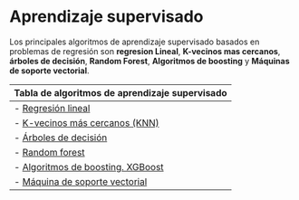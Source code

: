 # Aprendizaje supervisado

Los principales algoritmos de aprendizaje supervisado basados en problemas de regresión son **regresion Lineal**, **K-vecinos mas cercanos**, **árboles de decisión**, **Random Forest**, **Algoritmos de boosting** y **Máquinas de soporte vectorial**. 

| Tabla de algoritmos de aprendizaje supervisado|
|-----------------------------------------------|
|- [Regresión lineal](<Regresión lineal.md>)    |
|- [K-vecinos más cercanos (KNN)](<KNN.md>)     |
|- [Árboles de decisión](<Árboles de decisión.md>)|
|- [Random forest](<Random forest.md>)|
|- [Algoritmos de boosting. XGBoost](<Algoritmos de boosting.md>)|
|- [Máquina de soporte vectorial](<Máquina de soporte vectorial.md>)|

